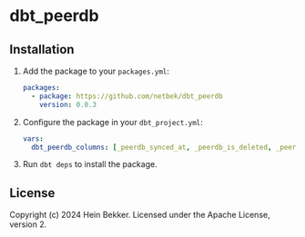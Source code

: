 # dbt_peerdb

## Installation

1. Add the package to your `packages.yml`:

    ```yaml
    packages:
      - package: https://github.com/netbek/dbt_peerdb
        version: 0.0.3
    ```

2. Configure the package in your `dbt_project.yml`:

    ```yaml
    vars:
      dbt_peerdb_columns: [_peerdb_synced_at, _peerdb_is_deleted, _peerdb_version]
    ```

3. Run `dbt deps` to install the package.

## License

Copyright (c) 2024 Hein Bekker. Licensed under the Apache License, version 2.
